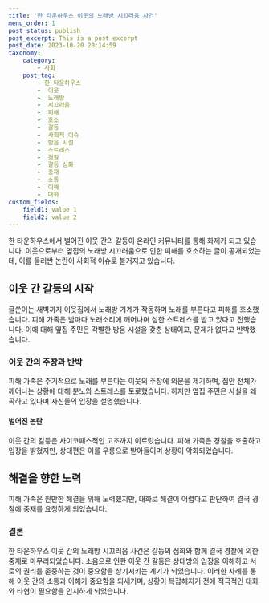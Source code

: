 ```yaml
---
title: '한 타운하우스 이웃의 노래방 시끄러움 사건'
menu_order: 1
post_status: publish
post_excerpt: This is a post excerpt
post_date: 2023-10-20 20:14:59
taxonomy:
    category:
        - 사회
    post_tag:
        - 한 타운하우스
        -  이웃
        -  노래방
        -  시끄러움
        -  피해
        -  호소
        -  갈등
        -  사회적 이슈
        -  방음 시설
        -  스트레스
        -  경찰
        -  갈등 심화
        -  중재
        -  소통
        -  이해
        -  대화
custom_fields:
    field1: value 1
    field2: value 2
---
```



한 타운하우스에서 벌어진 이웃 간의 갈등이 온라인 커뮤니티를 통해 화제가 되고 있습니다. 이웃으로부터 옆집의 노래방 시끄러움으로 인한 피해를 호소하는 글이 공개되었는데, 이를 둘러싼 논란이 사회적 이슈로 불거지고 있습니다.

## 이웃 간 갈등의 시작
글쓴이는 새벽까지 이웃집에서 노래방 기계가 작동하며 노래를 부른다고 피해를 호소했습니다. 피해 가족은 밤마다 노래소리에 깨어나며 심한 스트레스를 받고 있다고 전했습니다. 이에 대해 옆집 주민은 각별한 방음 시설을 갖춘 상태이고, 문제가 없다고 반박했습니다.

### 이웃 간의 주장과 반박
피해 가족은 주기적으로 노래를 부른다는 이웃의 주장에 의문을 제기하며, 집안 전체가 깨어나는 상황에 대해 분노와 스트레스를 토로했습니다. 하지만 옆집 주민은 사실을 왜곡하고 있다며 자신들의 입장을 설명했습니다.

#### 벌어진 논란
이웃 간의 갈등은 사이코패스적인 고조까지 이르렀습니다. 피해 가족은 경찰을 호출하고 입장을 밝혔지만, 상대편은 이를 우롱으로 받아들이며 상황이 악화되었습니다.

## 해결을 향한 노력
피해 가족은 원만한 해결을 위해 노력했지만, 대화로 해결이 어렵다고 판단하여 결국 경찰에 중재를 요청하게 되었습니다.

### 결론
한 타운하우스 이웃 간의 노래방 시끄러움 사건은 갈등의 심화와 함께 결국 경찰에 의한 중재로 마무리되었습니다. 소음으로 인한 이웃 간 갈등은 상대방의 입장을 이해하고 서로의 권리를 존중하는 것이 중요함을 상기시키는 계기가 되었습니다. 이러한 사례를 통해 이웃 간의 소통과 이해가 중요함을 되새기며, 상황이 복잡해지기 전에 적극적인 대화와 타협이 필요함을 인지하게 되었습니다.
